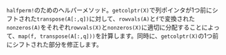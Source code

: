 `halfperm!`のためのヘルパーメソッド。`getcolptr(X)`で列ポインタが1つ前にシフトされた`transpose(A[:,q])`に対して、`rowvals(A)`と`f`で変換された`nonzeros(A)`をそれぞれ`rowvals(X)`と`nonzeros(X)`に適切に分配することによって、`map(f, transpose(A[:,q]))`を計算します。同時に、`getcolptr(X)`の1つ前にシフトされた部分を修正します。
